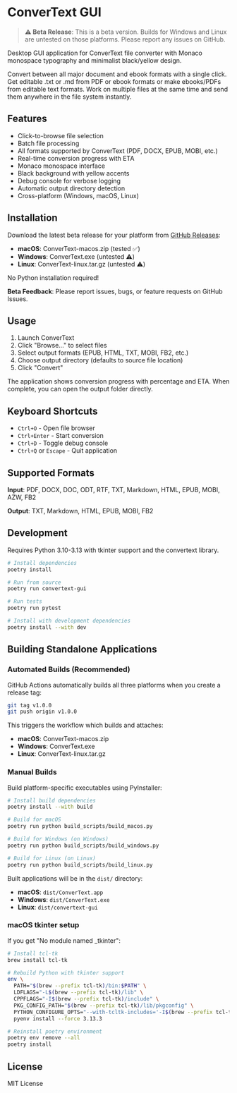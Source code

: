 # ConverText GUI

> **⚠️ Beta Release**: This is a beta version. Builds for Windows and Linux are untested on those platforms. Please report any issues on GitHub.

Desktop GUI application for ConverText file converter with Monaco monospace typography and minimalist black/yellow design.

Convert between all major document and ebook formats with a single click. Get editable .txt or .md from PDF or ebook formats or make ebooks/PDFs from editable text formats. Work on multiple files at the same time and send them anywhere in the file system instantly.

## Features

- Click-to-browse file selection
- Batch file processing
- All formats supported by ConverText (PDF, DOCX, EPUB, MOBI, etc.)
- Real-time conversion progress with ETA
- Monaco monospace interface
- Black background with yellow accents
- Debug console for verbose logging
- Automatic output directory detection
- Cross-platform (Windows, macOS, Linux)

## Installation

Download the latest beta release for your platform from [GitHub Releases](https://github.com/danielcorsano/convertext-gui/releases):

- **macOS**: ConverText-macos.zip (tested ✅)
- **Windows**: ConverText.exe (untested ⚠️)
- **Linux**: ConverText-linux.tar.gz (untested ⚠️)

No Python installation required!

**Beta Feedback**: Please report issues, bugs, or feature requests on GitHub Issues.

## Usage

1. Launch ConverText
2. Click "Browse..." to select files
3. Select output formats (EPUB, HTML, TXT, MOBI, FB2, etc.)
4. Choose output directory (defaults to source file location)
5. Click "Convert"

The application shows conversion progress with percentage and ETA. When complete, you can open the output folder directly.

## Keyboard Shortcuts

- `Ctrl+O` - Open file browser
- `Ctrl+Enter` - Start conversion
- `Ctrl+D` - Toggle debug console
- `Ctrl+Q` or `Escape` - Quit application

## Supported Formats

**Input**: PDF, DOCX, DOC, ODT, RTF, TXT, Markdown, HTML, EPUB, MOBI, AZW, FB2

**Output**: TXT, Markdown, HTML, EPUB, MOBI, FB2

## Development

Requires Python 3.10-3.13 with tkinter support and the convertext library.

```bash
# Install dependencies
poetry install

# Run from source
poetry run convertext-gui

# Run tests
poetry run pytest

# Install with development dependencies
poetry install --with dev
```

## Building Standalone Applications

### Automated Builds (Recommended)

GitHub Actions automatically builds all three platforms when you create a release tag:

```bash
git tag v1.0.0
git push origin v1.0.0
```

This triggers the workflow which builds and attaches:
- **macOS**: ConverText-macos.zip
- **Windows**: ConverText.exe
- **Linux**: ConverText-linux.tar.gz

### Manual Builds

Build platform-specific executables using PyInstaller:

```bash
# Install build dependencies
poetry install --with build

# Build for macOS
poetry run python build_scripts/build_macos.py

# Build for Windows (on Windows)
poetry run python build_scripts/build_windows.py

# Build for Linux (on Linux)
poetry run python build_scripts/build_linux.py
```

Built applications will be in the `dist/` directory:
- **macOS**: `dist/ConverText.app`
- **Windows**: `dist/ConverText.exe`
- **Linux**: `dist/convertext-gui`

### macOS tkinter setup

If you get "No module named _tkinter":

```bash
# Install tcl-tk
brew install tcl-tk

# Rebuild Python with tkinter support
env \
  PATH="$(brew --prefix tcl-tk)/bin:$PATH" \
  LDFLAGS="-L$(brew --prefix tcl-tk)/lib" \
  CPPFLAGS="-I$(brew --prefix tcl-tk)/include" \
  PKG_CONFIG_PATH="$(brew --prefix tcl-tk)/lib/pkgconfig" \
  PYTHON_CONFIGURE_OPTS="--with-tcltk-includes='-I$(brew --prefix tcl-tk)/include' --with-tcltk-libs='-L$(brew --prefix tcl-tk)/lib -ltcl8.6 -ltk8.6'" \
  pyenv install --force 3.13.3

# Reinstall poetry environment
poetry env remove --all
poetry install
```

## License

MIT License
